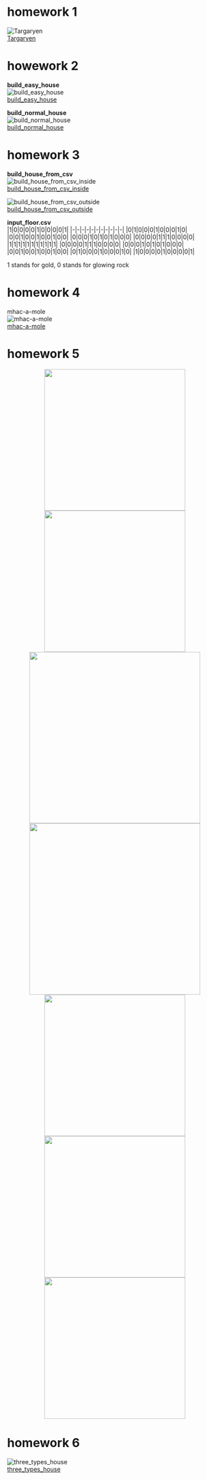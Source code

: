 # homework 1  
![Targaryen](https://github.com/ophwsjtu18/ohw20f/blob/main/zh/homework1/Targaryen.jpg?raw=true)  
[Targaryen](https://github.com/ophwsjtu18/ohw20f/blob/main/zh/homework1/Targaryen.jpg?raw=true)  

# howework 2
**build_easy_house**  
![build_easy_house](https://github.com/ophwsjtu18/ohw20f/blob/main/zh/homework2/build_easy_house.png?raw=true)  
[build_easy_house](https://github.com/ophwsjtu18/ohw20f/blob/main/zh/homework2/build_easy_house.png?raw=true)  

**build_normal_house**  
![build_normal_house](https://github.com/ophwsjtu18/ohw20f/blob/main/zh/homework2/build_normal_house.png?raw=true)  
[build_normal_house](https://github.com/ophwsjtu18/ohw20f/blob/main/zh/homework2/build_normal_house.png?raw=true)  

# homework 3  
**build_house_from_csv**    
![build_house_from_csv_inside](https://github.com/ophwsjtu18/ohw20f/blob/main/zh/homework3/build_house_from_csv_inside.png?raw=true)  
[build_house_from_csv_inside](https://github.com/ophwsjtu18/ohw20f/blob/main/zh/homework3/build_house_from_csv_inside.png?raw=true)  

![build_house_from_csv_outside](https://github.com/ophwsjtu18/ohw20f/blob/main/zh/homework3/build_house_from_csv_outside.png?raw=true)  
[build_house_from_csv_outside](https://github.com/ophwsjtu18/ohw20f/blob/main/zh/homework3/build_house_from_csv_outside.png?raw=true)

**input_floor.csv**  
|1|0|0|0|0|1|0|0|0|0|1|
|-|-|-|-|-|-|-|-|-|-|-|
|0|1|0|0|0|1|0|0|0|1|0|
|0|0|1|0|0|1|0|0|1|0|0|
|0|0|0|1|0|1|0|1|0|0|0|
|0|0|0|0|1|1|1|0|0|0|0|
|1|1|1|1|1|1|1|1|1|1|1|
|0|0|0|0|1|1|1|0|0|0|0|
|0|0|0|1|0|1|0|1|0|0|0|
|0|0|1|0|0|1|0|0|1|0|0|
|0|1|0|0|0|1|0|0|0|1|0|
|1|0|0|0|0|1|0|0|0|0|1|

1 stands for gold, 0 stands for glowing rock

# homework 4  
mhac-a-mole  
![mhac-a-mole](https://github.com/ophwsjtu18/ohw20f/blob/main/zh/homework4/whac-a-mole.png?raw=true)  
[mhac-a-mole](https://github.com/ophwsjtu18/ohw20f/blob/main/zh/homework4/whac-a-mole.png?raw=true)

# homework 5
<div align="center">
  
  <img src="https://github.com/ophwsjtu18/ohw20f/blob/main/zh/homework5/%E4%BA%94%E8%A7%92%E6%98%9F.png?raw=true" height="330" >
  
  <img src="https://github.com/ophwsjtu18/ohw20f/blob/main/zh/homework5/%E5%86%B0%E6%A0%BC_1.png?raw=true" height="330">

  <img src="https://github.com/ophwsjtu18/ohw20f/blob/main/zh/homework5/%E5%86%B0%E6%A0%BC_2.png?raw=true" height="400">
  
  <img src="https://github.com/ophwsjtu18/ohw20f/blob/main/zh/homework5/%E6%8A%98%E5%8F%A0%E7%81%AF_1.png?raw=true" height="400">
  
  <img src="https://github.com/ophwsjtu18/ohw20f/blob/main/zh/homework5/%E6%8A%98%E5%8F%A0%E7%81%AF_2.png?raw=true" height="330">
  
  <img src="https://github.com/ophwsjtu18/ohw20f/blob/main/zh/homework5/%E8%8A%82%E8%83%BD%E7%81%AF_1.png?raw=true" height="330">
  
  <img src="https://github.com/ophwsjtu18/ohw20f/blob/main/zh/homework5/%E8%8A%82%E8%83%BD%E7%81%AF_2.png?raw=true" height="330">

</div>

# homework 6
![three_types_house](https://github.com/ophwsjtu18/ohw20f/blob/main/zh/homework6/three_types_house.png?raw=true)  
[three_types_house](https://github.com/ophwsjtu18/ohw20f/blob/main/zh/homework6/three_types_house.png?raw=true)
